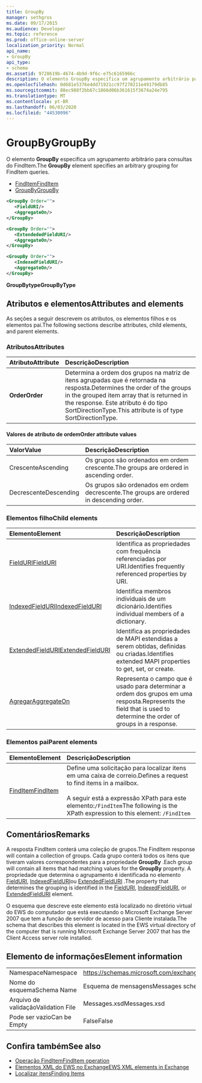 ```yaml
---
title: GroupBy
manager: sethgros
ms.date: 09/17/2015
ms.audience: Developer
ms.topic: reference
ms.prod: office-online-server
localization_priority: Normal
api_name:
- GroupBy
api_type:
- schema
ms.assetid: 9728619b-4674-4b9d-9f6c-e75c6165966c
description: O elemento GroupBy especifica um agrupamento arbitrário para consultas do FindItem.
ms.openlocfilehash: 0d681e5376e4dd71921cc97f270211e49179db85
ms.sourcegitcommit: 88ec988f2bb67c1866d06b361615f3674a24e795
ms.translationtype: MT
ms.contentlocale: pt-BR
ms.lasthandoff: 06/03/2020
ms.locfileid: "44530096"
---
```

# <a name="groupby"></a><span data-ttu-id="2980d-103">GroupBy</span><span class="sxs-lookup"><span data-stu-id="2980d-103">GroupBy</span></span>

<span data-ttu-id="2980d-104">O elemento **GroupBy** especifica um agrupamento arbitrário para consultas do FindItem.</span><span class="sxs-lookup"><span data-stu-id="2980d-104">The **GroupBy** element specifies an arbitrary grouping for FindItem queries.</span></span> 
  
- [<span data-ttu-id="2980d-105">FindItem</span><span class="sxs-lookup"><span data-stu-id="2980d-105">FindItem</span></span>](finditem.md)
- [<span data-ttu-id="2980d-106">GroupBy</span><span class="sxs-lookup"><span data-stu-id="2980d-106">GroupBy</span></span>](groupby.md)
  
```xml
<GroupBy Order="">
   <FieldURI/>
   <AggregateOn/>
</GroupBy>
```

```xml
<GroupBy Order="">
   <ExtendededFieldURI/>
   <AggregateOn/>
</GroupBy>
```

```xml
<GroupBy Order="">
   <IndexedFieldURI/>
   <AggregateOn/>
</GroupBy>
```

<span data-ttu-id="2980d-107">**GroupBytype**</span><span class="sxs-lookup"><span data-stu-id="2980d-107">**GroupByType**</span></span>

## <a name="attributes-and-elements"></a><span data-ttu-id="2980d-108">Atributos e elementos</span><span class="sxs-lookup"><span data-stu-id="2980d-108">Attributes and elements</span></span>

<span data-ttu-id="2980d-109">As seções a seguir descrevem os atributos, os elementos filhos e os elementos pai.</span><span class="sxs-lookup"><span data-stu-id="2980d-109">The following sections describe attributes, child elements, and parent elements.</span></span>
  
### <a name="attributes"></a><span data-ttu-id="2980d-110">Atributos</span><span class="sxs-lookup"><span data-stu-id="2980d-110">Attributes</span></span>

|<span data-ttu-id="2980d-111">**Atributo**</span><span class="sxs-lookup"><span data-stu-id="2980d-111">**Attribute**</span></span>|<span data-ttu-id="2980d-112">**Descrição**</span><span class="sxs-lookup"><span data-stu-id="2980d-112">**Description**</span></span>|
|:-----|:-----|
|<span data-ttu-id="2980d-113">**Order**</span><span class="sxs-lookup"><span data-stu-id="2980d-113">**Order**</span></span> <br/> | <span data-ttu-id="2980d-114">Determina a ordem dos grupos na matriz de itens agrupadas que é retornada na resposta.</span><span class="sxs-lookup"><span data-stu-id="2980d-114">Determines the order of the groups in the grouped item array that is returned in the response.</span></span> <span data-ttu-id="2980d-115">Este atributo é do tipo SortDirectionType.</span><span class="sxs-lookup"><span data-stu-id="2980d-115">This attribute is of type SortDirectionType.</span></span>  <br/> |
   
#### <a name="order-attribute-values"></a><span data-ttu-id="2980d-116">Valores de atributo de ordem</span><span class="sxs-lookup"><span data-stu-id="2980d-116">Order attribute values</span></span>

|<span data-ttu-id="2980d-117">**Valor**</span><span class="sxs-lookup"><span data-stu-id="2980d-117">**Value**</span></span>|<span data-ttu-id="2980d-118">**Descrição**</span><span class="sxs-lookup"><span data-stu-id="2980d-118">**Description**</span></span>|
|:-----|:-----|
|<span data-ttu-id="2980d-119">Crescente</span><span class="sxs-lookup"><span data-stu-id="2980d-119">Ascending</span></span>  <br/> |<span data-ttu-id="2980d-120">Os grupos são ordenados em ordem crescente.</span><span class="sxs-lookup"><span data-stu-id="2980d-120">The groups are ordered in ascending order.</span></span>  <br/> |
|<span data-ttu-id="2980d-121">Decrescente</span><span class="sxs-lookup"><span data-stu-id="2980d-121">Descending</span></span>  <br/> |<span data-ttu-id="2980d-122">Os grupos são ordenados em ordem decrescente.</span><span class="sxs-lookup"><span data-stu-id="2980d-122">The groups are ordered in descending order.</span></span>  <br/> |
   
### <a name="child-elements"></a><span data-ttu-id="2980d-123">Elementos filho</span><span class="sxs-lookup"><span data-stu-id="2980d-123">Child elements</span></span>

|<span data-ttu-id="2980d-124">**Elemento**</span><span class="sxs-lookup"><span data-stu-id="2980d-124">**Element**</span></span>|<span data-ttu-id="2980d-125">**Descrição**</span><span class="sxs-lookup"><span data-stu-id="2980d-125">**Description**</span></span>|
|:-----|:-----|
|[<span data-ttu-id="2980d-126">FieldURI</span><span class="sxs-lookup"><span data-stu-id="2980d-126">FieldURI</span></span>](fielduri.md) <br/> |<span data-ttu-id="2980d-127">Identifica as propriedades com frequência referenciadas por URI.</span><span class="sxs-lookup"><span data-stu-id="2980d-127">Identifies frequently referenced properties by URI.</span></span>  <br/> |
|[<span data-ttu-id="2980d-128">IndexedFieldURI</span><span class="sxs-lookup"><span data-stu-id="2980d-128">IndexedFieldURI</span></span>](indexedfielduri.md) <br/> |<span data-ttu-id="2980d-129">Identifica membros individuais de um dicionário.</span><span class="sxs-lookup"><span data-stu-id="2980d-129">Identifies individual members of a dictionary.</span></span>  <br/> |
|[<span data-ttu-id="2980d-130">ExtendedFieldURI</span><span class="sxs-lookup"><span data-stu-id="2980d-130">ExtendedFieldURI</span></span>](extendedfielduri.md) <br/> |<span data-ttu-id="2980d-131">Identifica as propriedades de MAPI estendidas a serem obtidas, definidas ou criadas.</span><span class="sxs-lookup"><span data-stu-id="2980d-131">Identifies extended MAPI properties to get, set, or create.</span></span>  <br/> |
|[<span data-ttu-id="2980d-132">Agregar</span><span class="sxs-lookup"><span data-stu-id="2980d-132">AggregateOn</span></span>](aggregateon.md) <br/> |<span data-ttu-id="2980d-133">Representa o campo que é usado para determinar a ordem dos grupos em uma resposta.</span><span class="sxs-lookup"><span data-stu-id="2980d-133">Represents the field that is used to determine the order of groups in a response.</span></span>  <br/> |
   
### <a name="parent-elements"></a><span data-ttu-id="2980d-134">Elementos pai</span><span class="sxs-lookup"><span data-stu-id="2980d-134">Parent elements</span></span>

|<span data-ttu-id="2980d-135">**Elemento**</span><span class="sxs-lookup"><span data-stu-id="2980d-135">**Element**</span></span>|<span data-ttu-id="2980d-136">**Descrição**</span><span class="sxs-lookup"><span data-stu-id="2980d-136">**Description**</span></span>|
|:-----|:-----|
|[<span data-ttu-id="2980d-137">FindItem</span><span class="sxs-lookup"><span data-stu-id="2980d-137">FindItem</span></span>](finditem.md) <br/> |<span data-ttu-id="2980d-138">Define uma solicitação para localizar itens em uma caixa de correio.</span><span class="sxs-lookup"><span data-stu-id="2980d-138">Defines a request to find items in a mailbox.</span></span>  <br/><br/> <span data-ttu-id="2980d-139">A seguir está a expressão XPath para este elemento:`/FindItem`</span><span class="sxs-lookup"><span data-stu-id="2980d-139">The following is the XPath expression to this element:  `/FindItem`</span></span> <br/> |
   
## <a name="remarks"></a><span data-ttu-id="2980d-140">Comentários</span><span class="sxs-lookup"><span data-stu-id="2980d-140">Remarks</span></span>

<span data-ttu-id="2980d-141">A resposta FindItem conterá uma coleção de grupos.</span><span class="sxs-lookup"><span data-stu-id="2980d-141">The FindItem response will contain a collection of groups.</span></span> <span data-ttu-id="2980d-142">Cada grupo conterá todos os itens que tiveram valores correspondentes para a propriedade **GroupBy** .</span><span class="sxs-lookup"><span data-stu-id="2980d-142">Each group will contain all items that had matching values for the **GroupBy** property.</span></span> <span data-ttu-id="2980d-143">A propriedade que determina o agrupamento é identificada no elemento [FieldURI](fielduri.md), [IndexedFieldURI](indexedfielduri.md)ou [ExtendedFieldURI](extendedfielduri.md) .</span><span class="sxs-lookup"><span data-stu-id="2980d-143">The property that determines the grouping is identified in the [FieldURI](fielduri.md), [IndexedFieldURI](indexedfielduri.md), or [ExtendedFieldURI](extendedfielduri.md) element.</span></span> 
  
<span data-ttu-id="2980d-144">O esquema que descreve este elemento está localizado no diretório virtual do EWS do computador que está executando o Microsoft Exchange Server 2007 que tem a função de servidor de acesso para Cliente instalada.</span><span class="sxs-lookup"><span data-stu-id="2980d-144">The schema that describes this element is located in the EWS virtual directory of the computer that is running Microsoft Exchange Server 2007 that has the Client Access server role installed.</span></span>
  
## <a name="element-information"></a><span data-ttu-id="2980d-145">Elemento de informações</span><span class="sxs-lookup"><span data-stu-id="2980d-145">Element information</span></span>

|||
|:-----|:-----|
|<span data-ttu-id="2980d-146">Namespace</span><span class="sxs-lookup"><span data-stu-id="2980d-146">Namespace</span></span>  <br/> |https://schemas.microsoft.com/exchange/services/2006/messages  <br/> |
|<span data-ttu-id="2980d-147">Nome do esquema</span><span class="sxs-lookup"><span data-stu-id="2980d-147">Schema Name</span></span>  <br/> |<span data-ttu-id="2980d-148">Esquema de mensagens</span><span class="sxs-lookup"><span data-stu-id="2980d-148">Messages schema</span></span>  <br/> |
|<span data-ttu-id="2980d-149">Arquivo de validação</span><span class="sxs-lookup"><span data-stu-id="2980d-149">Validation File</span></span>  <br/> |<span data-ttu-id="2980d-150">Messages.xsd</span><span class="sxs-lookup"><span data-stu-id="2980d-150">Messages.xsd</span></span>  <br/> |
|<span data-ttu-id="2980d-151">Pode ser vazio</span><span class="sxs-lookup"><span data-stu-id="2980d-151">Can be Empty</span></span>  <br/> |<span data-ttu-id="2980d-152">False</span><span class="sxs-lookup"><span data-stu-id="2980d-152">False</span></span>  <br/> |
   
## <a name="see-also"></a><span data-ttu-id="2980d-153">Confira também</span><span class="sxs-lookup"><span data-stu-id="2980d-153">See also</span></span>

- [<span data-ttu-id="2980d-154">Operação FindItem</span><span class="sxs-lookup"><span data-stu-id="2980d-154">FindItem operation</span></span>](finditem-operation.md)
- [<span data-ttu-id="2980d-155">Elementos XML do EWS no Exchange</span><span class="sxs-lookup"><span data-stu-id="2980d-155">EWS XML elements in Exchange</span></span>](ews-xml-elements-in-exchange.md)
- [<span data-ttu-id="2980d-156">Localizar itens</span><span class="sxs-lookup"><span data-stu-id="2980d-156">Finding Items</span></span>](https://msdn.microsoft.com/library/63af1f9c-464b-4fca-9ae3-3d60f24ca93c%28Office.15%29.aspx)

